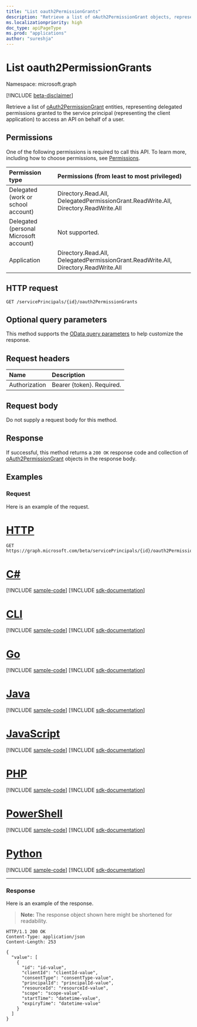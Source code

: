 ```yaml
---
title: "List oauth2PermissionGrants"
description: "Retrieve a list of oAuth2PermissionGrant objects, representing delegated permission grants."
ms.localizationpriority: high
doc_type: apiPageType
ms.prod: "applications"
author: "sureshja"
---
```


# List oauth2PermissionGrants

Namespace: microsoft.graph

[!INCLUDE [beta-disclaimer](../../includes/beta-disclaimer.md)]

Retrieve a list of [oAuth2PermissionGrant](../resources/oAuth2PermissionGrant.md) entities, representing delegated permissions granted to the service principal (representing the client application) to access an API on behalf of a user.

## Permissions

One of the following permissions is required to call this API. To learn more, including how to choose permissions, see [Permissions](/graph/permissions-reference).

|Permission type      | Permissions (from least to most privileged)              |
|:--------------------|:---------------------------------------------------------|
|Delegated (work or school account) | Directory.Read.All, DelegatedPermissionGrant.ReadWrite.All, Directory.ReadWrite.All    |
|Delegated (personal Microsoft account) | Not supported.    |
|Application | Directory.Read.All, DelegatedPermissionGrant.ReadWrite.All, Directory.ReadWrite.All |

## HTTP request

<!-- { "blockType": "ignored" } -->

```http
GET /servicePrincipals/{id}/oauth2PermissionGrants
```

## Optional query parameters

This method supports the [OData query parameters](/graph/query-parameters) to help customize the response.

## Request headers

| Name           | Description                |
|:---------------|:---------------------------|
| Authorization  | Bearer {token}. Required.  |

## Request body

Do not supply a request body for this method.

## Response

If successful, this method returns a `200 OK` response code and collection of [oAuth2PermissionGrant](../resources/oauth2permissiongrant.md) objects in the response body.

## Examples

### Request

Here is an example of the request.


# [HTTP](#tab/http)
<!-- {
  "blockType": "request",
  "name": "get_servicePrincipal_oAuth2PermissionGrants"
}-->

```msgraph-interactive
GET https://graph.microsoft.com/beta/servicePrincipals/{id}/oauth2PermissionGrants
```

# [C#](#tab/csharp)
[!INCLUDE [sample-code](../includes/snippets/csharp/get-serviceprincipal-oauth2permissiongrants-csharp-snippets.md)]
[!INCLUDE [sdk-documentation](../includes/snippets/snippets-sdk-documentation-link.md)]

# [CLI](#tab/cli)
[!INCLUDE [sample-code](../includes/snippets/cli/get-serviceprincipal-oauth2permissiongrants-cli-snippets.md)]
[!INCLUDE [sdk-documentation](../includes/snippets/snippets-sdk-documentation-link.md)]

# [Go](#tab/go)
[!INCLUDE [sample-code](../includes/snippets/go/get-serviceprincipal-oauth2permissiongrants-go-snippets.md)]
[!INCLUDE [sdk-documentation](../includes/snippets/snippets-sdk-documentation-link.md)]

# [Java](#tab/java)
[!INCLUDE [sample-code](../includes/snippets/java/get-serviceprincipal-oauth2permissiongrants-java-snippets.md)]
[!INCLUDE [sdk-documentation](../includes/snippets/snippets-sdk-documentation-link.md)]

# [JavaScript](#tab/javascript)
[!INCLUDE [sample-code](../includes/snippets/javascript/get-serviceprincipal-oauth2permissiongrants-javascript-snippets.md)]
[!INCLUDE [sdk-documentation](../includes/snippets/snippets-sdk-documentation-link.md)]

# [PHP](#tab/php)
[!INCLUDE [sample-code](../includes/snippets/php/get-serviceprincipal-oauth2permissiongrants-php-snippets.md)]
[!INCLUDE [sdk-documentation](../includes/snippets/snippets-sdk-documentation-link.md)]

# [PowerShell](#tab/powershell)
[!INCLUDE [sample-code](../includes/snippets/powershell/get-serviceprincipal-oauth2permissiongrants-powershell-snippets.md)]
[!INCLUDE [sdk-documentation](../includes/snippets/snippets-sdk-documentation-link.md)]

# [Python](#tab/python)
[!INCLUDE [sample-code](../includes/snippets/python/get-serviceprincipal-oauth2permissiongrants-python-snippets.md)]
[!INCLUDE [sdk-documentation](../includes/snippets/snippets-sdk-documentation-link.md)]

---

### Response

Here is an example of the response.

> **Note:** The response object shown here might be shortened for readability.

<!-- {
  "blockType": "response",
  "truncated": true,
  "@odata.type": "microsoft.graph.oAuth2PermissionGrant",
  "isCollection": true
} -->

```http
HTTP/1.1 200 OK
Content-Type: application/json
Content-Length: 253

{
  "value": [
    {
      "id": "id-value",
      "clientId": "clientId-value",
      "consentType": "consentType-value",
      "principalId": "principalId-value",
      "resourceId": "resourceId-value",
      "scope": "scope-value",
      "startTime": "datetime-value",
      "expiryTime": "datetime-value"
    }
  ]
}
```

<!-- uuid: 8fcb5dbc-d5aa-4681-8e31-b001d5168d79
2015-10-25 14:57:30 UTC -->
<!--
{
  "type": "#page.annotation",
  "description": "List oAuth2PermissionGrants",
  "keywords": "",
  "section": "documentation",
  "tocPath": "",
  "suppressions": [
  ]
}
-->


